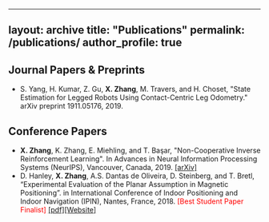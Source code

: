 ---
layout: archive
title: "Publications"
permalink: /publications/
author_profile: true
------

Journal Papers & Preprints
------
* S. Yang, H. Kumar, Z. Gu, **X. Zhang**, M. Travers, and H. Choset, "State Estimation for Legged Robots Using Contact-Centric Leg Odometry." arXiv preprint 1911.05176, 2019.


Conference Papers
------
* **X. Zhang**, K. Zhang, E. Miehling, and T. Başar, "Non-Cooperative Inverse Reinforcement Learning".  In Advances in Neural Information Processing Systems (NeurIPS), Vancouver, Canada, 2019. [[arXiv]](https://arxiv.org/abs/1911.04220)
* D. Hanley, **X. Zhang**, A.S. Dantas de Oliveira, D. Steinberg, and T. Bretl, “Experimental Evaluation of the Planar Assumption in Magnetic Positioning”. in International Conference of Indoor Positioning and Indoor Navigation (IPIN), Nantes, France, 2018. <span style="color:red">[Best Student Paper Finalist]</span> [[pdf]](../_publications/IPIN2018.pdf)[[Website]](http://bretl.csl.illinois.edu/indoor-magnetic-positioning)
